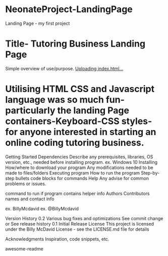 # NeonateProject-LandingPage
Landing Page - my first project
# Title- Tutoring Business Landing Page
Simple overview of use/purpose.
[Uploading index.html…]()

# Utilising HTML CSS and Javascript language was so much fun- particularly the landing Page containers-Keyboard-CSS styles- for anyone interested in starting an online coding tutoring business.

Getting Started
Dependencies
Describe any prerequisites, libraries, OS version, etc., needed before installing program.
ex. Windows 10
Installing
How/where to download your program
Any modifications needed to be made to files/folders
Executing program
How to run the program
Step-by-step bullets
code blocks for commands
Help
Any advise for common problems or issues.

command to run if program contains helper info
Authors
Contributors names and contact info

ex. BillyMcdavid
ex. @BillyMcdavid

Version History
0.2
Various bug fixes and optimizations
See commit change or See release history
0.1
Initial Release
License
This project is licensed under the Billy McDavid License - see the LICENSE.md file for details

Acknowledgments
Inspiration, code snippets, etc.

awesome-readme

